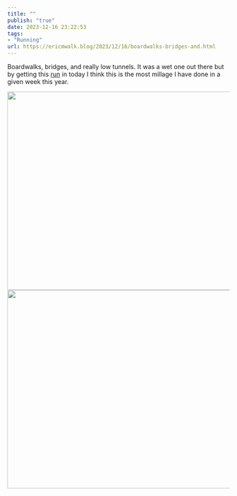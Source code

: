 ```yaml
---
title: ""
publish: "true"
date: 2023-12-16 23:22:53
tags:
- "Running"
url: https://ericmwalk.blog/2023/12/16/boardwalks-bridges-and.html
---
```

Boardwalks, bridges, and really low tunnels. It was a wet one out there but by getting this [run](https://strava.com/activities/10390315825) in today I think this is the most millage I have done in a given week this year.



<img src="uploads/2023/1b87a03c2b.jpg" width="600" height="450" alt=""><img src="uploads/2023/8556998c2e.jpg" width="600" height="450" alt="">